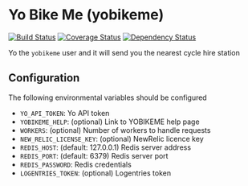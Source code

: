 # Yo Bike Me (yobikeme)

[![Build Status](https://travis-ci.org/gszathmari/yobikeme.svg)](https://travis-ci.org/gszathmari/yobikeme)
[![Coverage Status](https://coveralls.io/repos/gszathmari/yobikeme/badge.svg?branch=master&service=github)](https://coveralls.io/github/gszathmari/yobikeme?branch=master)
[![Dependency Status](https://david-dm.org/gszathmari/yobikeme.svg)](https://david-dm.org/gszathmari/yobikeme)

Yo the `yobikeme` user and it will send you the nearest cycle hire station

## Configuration

The following environmental variables should be configured
- `YO_API_TOKEN`: Yo API token
- `YOBIKEME_HELP`: (optional) Link to YOBIKEME help page
- `WORKERS`: (optional) Number of workers to handle requests
- `NEW_RELIC_LICENSE_KEY`: (optional) NewRelic licence key
- `REDIS_HOST`: (default: 127.0.0.1) Redis server address
- `REDIS_PORT`: (default: 6379) Redis server port
- `REDIS_PASSWORD`: Redis credentials
- `LOGENTRIES_TOKEN`: (optional) Logentries token
